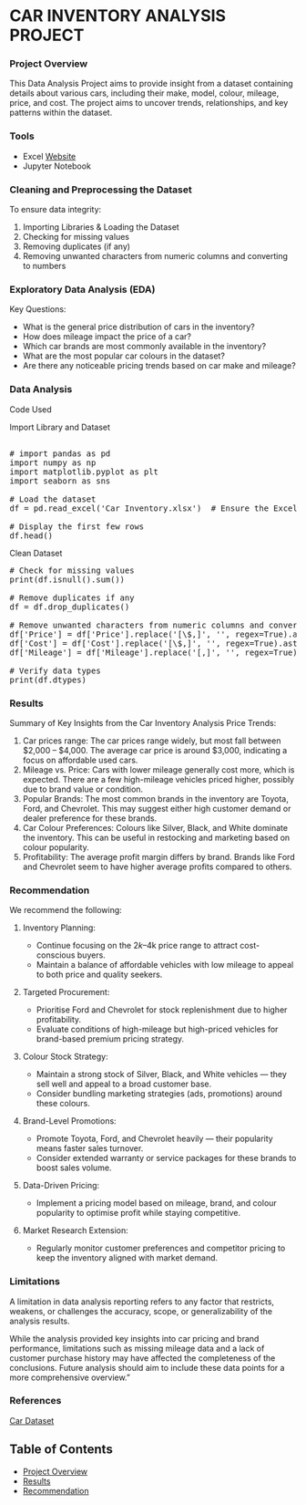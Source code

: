 # CAR INVENTORY ANALYSIS PROJECT
### Project Overview 
This Data Analysis Project aims to provide insight from a dataset containing details about various cars, including their make, model, colour, mileage, price, and cost. The project aims to uncover trends, relationships, and key patterns within the dataset.

### Tools
- Excel [Website](https://office.com)
- Jupyter Notebook

### Cleaning and Preprocessing the Dataset
  To ensure data integrity:
  1. Importing Libraries & Loading the Dataset
  2. Checking for missing values
  3. Removing duplicates (if any)
  4. Removing unwanted characters from numeric columns and converting to numbers

### Exploratory Data Analysis (EDA)
  Key Questions:
- What is the general price distribution of cars in the inventory?
- How does mileage impact the price of a car? 
- Which car brands are most commonly available in the inventory? 
- What are the most popular car colours in the dataset? 
- Are there any noticeable pricing trends based on car make and mileage?


### Data Analysis
Code Used

Import Library and Dataset

<pre> 
# import pandas as pd
import numpy as np
import matplotlib.pyplot as plt
import seaborn as sns

# Load the dataset
df = pd.read_excel('Car Inventory.xlsx')  # Ensure the Excel file is in the same folder or provide full path

# Display the first few rows
df.head()  
</pre>

Clean Dataset

<pre>
# Check for missing values
print(df.isnull().sum())

# Remove duplicates if any
df = df.drop_duplicates()

# Remove unwanted characters from numeric columns and convert to numbers
df['Price'] = df['Price'].replace('[\$,]', '', regex=True).astype(float)
df['Cost'] = df['Cost'].replace('[\$,]', '', regex=True).astype(float)
df['Mileage'] = df['Mileage'].replace('[,]', '', regex=True).astype(int)

# Verify data types
print(df.dtypes) 
</pre>


### Results

Summary of Key Insights from the Car Inventory Analysis Price Trends:
1. Car prices range: The car prices range widely, but most fall between $2,000 – $4,000. The average car price is around $3,000, indicating a focus on affordable used cars.
2. Mileage vs. Price: Cars with lower mileage generally cost more, which is expected. There are a few high-mileage vehicles priced higher, possibly due to brand value or condition.
3. Popular Brands: The most common brands in the inventory are Toyota, Ford, and Chevrolet. This may suggest either high customer demand or dealer preference for these brands.
4. Car Colour Preferences: Colours like Silver, Black, and White dominate the inventory. This can be useful in restocking and marketing based on colour popularity.
5. Profitability: The average profit margin differs by brand. Brands like Ford and Chevrolet seem to have higher average profits compared to others.


### Recommendation

We recommend the following: 
1. Inventory Planning:
   - Continue focusing on the $2k–$4k price range to attract cost-conscious buyers.
   - Maintain a balance of affordable vehicles with low mileage to appeal to both price and quality seekers.
  
2. Targeted Procurement:
   - Prioritise Ford and Chevrolet for stock replenishment due to higher profitability.
   - Evaluate conditions of high-mileage but high-priced vehicles for brand-based premium pricing strategy.
  
3. Colour Stock Strategy:
   - Maintain a strong stock of Silver, Black, and White vehicles — they sell well and appeal to a broad customer base.
   - Consider bundling marketing strategies (ads, promotions) around these colours.

5. Brand-Level Promotions:
   - Promote Toyota, Ford, and Chevrolet heavily — their popularity means faster sales turnover.
   - Consider extended warranty or service packages for these brands to boost sales volume.
     
6. Data-Driven Pricing:
   - Implement a pricing model based on mileage, brand, and colour popularity to optimise profit while staying competitive.

7. Market Research Extension:
   - Regularly monitor customer preferences and competitor pricing to keep the inventory aligned with market demand.
  

### Limitations

A limitation in data analysis reporting refers to any factor that restricts, weakens, or challenges the accuracy, scope, or generalizability of the analysis results.

While the analysis provided key insights into car pricing and brand performance, limitations such as missing mileage data and a lack of customer purchase history may have affected the completeness of the conclusions. Future analysis should aim to include these data points for a more comprehensive overview.”


### References

[Car Dataset](https://docs.google.com/spreadsheets/d/148gzCAxQno4wlIj_tzgUIyDTG8y4ifRr/edit?usp=sharing&ouid=107969485968939728677&rtpof=true&sd=true)


## Table of Contents

- [Project Overview](#project-overview)
- [Results](#results)
- [Recommendation](#recommendation)

